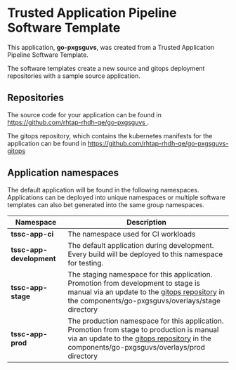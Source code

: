 # Trusted Application Pipeline Software Template

This application, **go-pxgsguvs**, was created from a Trusted Application Pipeline Software Template.

The software templates create a new source and gitops deployment repositories with a sample source application. 

## Repositories

The source code for your application can be found in [https://github.com/rhtap-rhdh-qe/go-pxgsguvs ](https://github.com/rhtap-rhdh-qe/go-pxgsguvs ).
 
The gitops repository, which contains the kubernetes manifests for the application can be found in 
[https://github.com/rhtap-rhdh-qe/go-pxgsguvs-gitops ](https://github.com/rhtap-rhdh-qe/go-pxgsguvs-gitops ) 

## Application namespaces 

The default application will be found in the following namespaces. Applications can be deployed into unique namespaces or multiple software templates can also bet generated into the same group namespaces.  

|  Namespace   |  Description   |  
| -------- | -------- |
| **tssc-app-ci** | The namespace used for CI workloads |
| **tssc-app-development** | The default application during development. Every build will be deployed to this namespace for testing. |
| **tssc-app-stage** | The staging namespace for this application. Promotion from development to stage is manual via an update to the [gitops repository](https://github.com/rhtap-rhdh-qe/go-pxgsguvs-gitops ) in the components/go-pxgsguvs/overlays/stage directory |
| **tssc-app-prod** | The production namespace for this application. Promotion from stage to production is manual via an update to the [gitops repository](https://github.com/rhtap-rhdh-qe/go-pxgsguvs-gitops ) in the components/go-pxgsguvs/overlays/prod directory |
